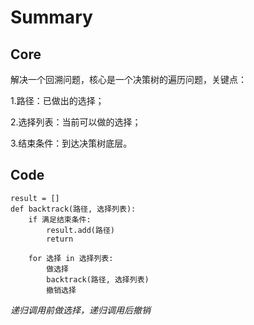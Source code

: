 # Summary

## Core
解决一个回溯问题，核心是一个决策树的遍历问题，关键点：

1.路径：已做出的选择；

2.选择列表：当前可以做的选择；

3.结束条件：到达决策树底层。

## Code
```
result = []
def backtrack(路径, 选择列表):
    if 满足结束条件:
        result.add(路径)
        return

    for 选择 in 选择列表:
        做选择
        backtrack(路径, 选择列表)
        撤销选择
```
*递归调用前做选择，递归调用后撤销*

